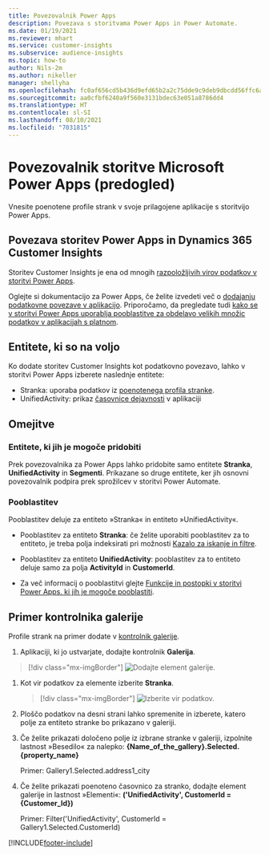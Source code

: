 ```yaml
---
title: Povezovalnik Power Apps
description: Povezava s storitvama Power Apps in Power Automate.
ms.date: 01/19/2021
ms.reviewer: mhart
ms.service: customer-insights
ms.subservice: audience-insights
ms.topic: how-to
author: Nils-2m
ms.author: nikeller
manager: shellyha
ms.openlocfilehash: fc0af656cd5b436d9efd65b2a2c75dde9c9deb9dbcdd56ffc6a960f5878a631f
ms.sourcegitcommit: aa0cfbf6240a9f560e3131bdec63e051a8786dd4
ms.translationtype: HT
ms.contentlocale: sl-SI
ms.lasthandoff: 08/10/2021
ms.locfileid: "7031815"
---
```

# <a name="microsoft-power-apps-connector-preview"></a>Povezovalnik storitve Microsoft Power Apps (predogled)

Vnesite poenotene profile strank v svoje prilagojene aplikacije s storitvijo Power Apps.

## <a name="connect-power-apps-and-dynamics-365-customer-insights"></a>Povezava storitev Power Apps in Dynamics 365 Customer Insights

Storitev Customer Insights je ena od mnogih [razpoložljivih virov podatkov v storitvi Power Apps](/powerapps/maker/canvas-apps/working-with-data-sources).

Oglejte si dokumentacijo za Power Apps, če želite izvedeti več o [dodajanju podatkovne povezave v aplikacijo](/powerapps/maker/canvas-apps/add-data-connection). Priporočamo, da pregledate tudi [kako se v storitvi Power Apps uporablja pooblastitve za obdelavo velikih množic podatkov v aplikacijah s platnom](/powerapps/maker/canvas-apps/delegation-overview).

## <a name="available-entities"></a>Entitete, ki so na voljo

Ko dodate storitev Customer Insights kot podatkovno povezavo, lahko v storitvi Power Apps izberete naslednje entitete:

- Stranka: uporaba podatkov iz [poenotenega profila stranke](customer-profiles.md).
- UnifiedActivity: prikaz [časovnice dejavnosti](activities.md) v aplikaciji

## <a name="limitations"></a>Omejitve

### <a name="retrievable-entities"></a>Entitete, ki jih je mogoče pridobiti

Prek povezovalnika za Power Apps lahko pridobite samo entitete **Stranka**, **UnifiedActivity** in **Segmenti**. Prikazane so druge entitete, ker jih osnovni povezovalnik podpira prek sprožilcev v storitvi Power Automate.  

### <a name="delegation"></a>Pooblastitev

Pooblastitev deluje za entiteto »Stranka« in entiteto »UnifiedActivity«. 

- Pooblastitev za entiteto **Stranka**: če želite uporabiti pooblastitev za to entiteto, je treba polja indeksirati pri možnosti [Kazalo za iskanje in filtre](search-filter-index.md).  

- Pooblastitev za entiteto **UnifiedActivity**: pooblastitev za to entiteto deluje samo za polja **ActivityId** in **CustomerId**.  

- Za več informacij o pooblastitvi glejte [Funkcije in postopki v storitvi Power Apps. ki jih je mogoče pooblastiti](/connectors/commondataservice/#power-apps-delegable-functions-and-operations-for-the-cds-for-apps). 

## <a name="example-gallery-control"></a>Primer kontrolnika galerije

Profile strank na primer dodate v [kontrolnik galerije](/powerapps/maker/canvas-apps/add-gallery).

1. Aplikaciji, ki jo ustvarjate, dodajte kontrolnik **Galerija**.

> [!div class="mx-imgBorder"]
> ![Dodajte element galerije.](media/connector-powerapps9.png "Dodajanje elementa galerije")

1. Kot vir podatkov za elemente izberite **Stranka**.

    > [!div class="mx-imgBorder"]
    > ![Izberite vir podatkov.](media/choose-datasource-powerapps.png "Izbira vira podatkov")

1. Ploščo podatkov na desni strani lahko spremenite in izberete, katero polje za entiteto stranke bo prikazano v galeriji.

1. Če želite prikazati določeno polje iz izbrane stranke v galeriji, izpolnite lastnost »Besedilo« za nalepko: **{Name_of_the_gallery}.Selected.{property_name}**

    Primer: Gallery1.Selected.address1_city

1. Če želite prikazati poenoteno časovnico za stranko, dodajte element galerije in lastnost »Elementi«: **('UnifiedActivity', CustomerId = {Customer_Id})**

    Primer: Filter('UnifiedActivity', CustomerId = Gallery1.Selected.CustomerId)


[!INCLUDE[footer-include](../includes/footer-banner.md)]